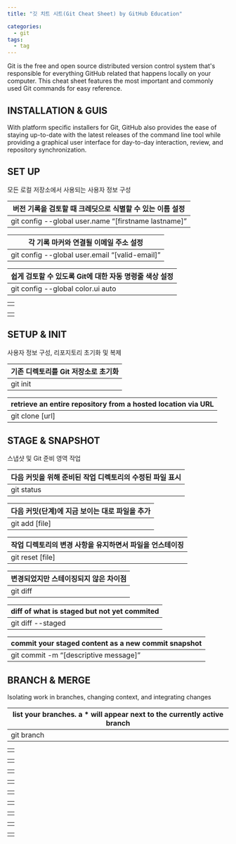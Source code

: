 ```yaml
---
title: "깃 치트 시트(Git Cheat Sheet) by GitHub Education"

categories:
  - git
tags:
  - tag
---
```


Git is the free and open source distributed version control system that's responsible for everything GitHub
related that happens locally on your computer. This cheat sheet features the most important and commonly
used Git commands for easy reference.

## INSTALLATION & GUIS
With platform specific installers for Git, GitHub also provides the
ease of staying up-to-date with the latest releases of the command
line tool while providing a graphical user interface for day-to-day
interaction, review, and repository synchronization.

## SET UP
모든 로컬 저장소에서 사용되는 사용자 정보 구성

|버전 기록을 검토할 때 크레딧으로 식별할 수 있는 이름 설정|
|---|
|git config --global user.name “[firstname lastname]”|

|각 기록 마커와 연결될 이메일 주소 설정|
|---|
|git config --global user.email “[valid-email]”|

|쉽게 검토할 수 있도록 Git에 대한 자동 명령줄 색상 설정|
|---|
|git config --global color.ui auto|

||
|---|
||

||
|---|
||

## SETUP & INIT
사용자 정보 구성, 리포지토리 초기화 및 복제

|기존 디렉토리를 Git 저장소로 초기화|
|---|
|git init|

|retrieve an entire repository from a hosted location via URL|
|---|
|git clone [url]|

## STAGE & SNAPSHOT
스냅샷 및 Git 준비 영역 작업

|다음 커밋을 위해 준비된 작업 디렉토리의 수정된 파일 표시|
|---|
|git status|

|다음 커밋(단계)에 지금 보이는 대로 파일을 추가|
|---|
|git add [file]|

|작업 디렉토리의 변경 사항을 유지하면서 파일을 언스테이징|
|---|
|git reset [file]|

|변경되었지만 스테이징되지 않은 차이점|
|---|
|git diff|

|diff of what is staged but not yet commited|
|---|
|git diff --staged|

|commit your staged content as a new commit snapshot|
|---|
|git commit -m “[descriptive message]”|

## BRANCH & MERGE
Isolating work in branches, changing context, and integrating changes

|list your branches. a * will appear next to the currently active branch|
|---|
|git branch|

||
|---|
||

||
|---|
||

||
|---|
||

||
|---|
||

||
|---|
||

||
|---|
||

||
|---|
||

||
|---|
||

||
|---|
||
